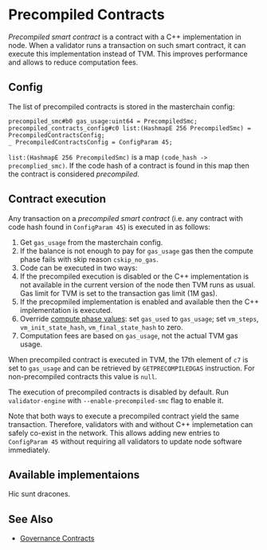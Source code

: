 # Precompiled Contracts

*Precompiled smart contract* is a contract with a C++ implementation in node.
When a validator runs a transaction on such smart contract, it can execute this implementation instead of TVM.
This improves performance and allows to reduce computation fees.

## Config

The list of precompiled contracts is stored in the masterchain config:

```
precompiled_smc#b0 gas_usage:uint64 = PrecompiledSmc;
precompiled_contracts_config#c0 list:(HashmapE 256 PrecompiledSmc) = PrecompiledContractsConfig;
_ PrecompiledContractsConfig = ConfigParam 45;
```

`list:(HashmapE 256 PrecompiledSmc)` is a map `(code_hash -> precomplied_smc)`.
If the code hash of a contract is found in this map then the contract is considered *precompiled*.

## Contract execution

Any transaction on a *precompiled smart contract* (i.e. any contract with code hash found in `ConfigParam 45`) is executed in as follows:

1. Get `gas_usage` from the masterchain config.
2. If the balance is not enough to pay for `gas_usage` gas then the compute phase fails with skip reason `cskip_no_gas`.
3. Code can be executed in two ways:
4. If the precompiled execution is disabled or the C++ implementation is not available in the current version of the node then TVM runs as usual. Gas limit for TVM is set to the transaction gas limit (1M gas).
5. If the precopmiled implementation is enabled and available then the C++ implementation is executed.
6. Override [compute phase values](https://github.com/ton-blockchain/ton/blob/dd5540d69e25f08a1c63760d3afb033208d9c99b/crypto/block/block.tlb#L308): set `gas_used` to `gas_usage`; set `vm_steps`, `vm_init_state_hash`, `vm_final_state_hash` to zero.
7. Computation fees are based on `gas_usage`, not the actual TVM gas usage.

When precompiled contract is executed in TVM, the 17th element of `c7` is set to `gas_usage` and can be retrieved by `GETPRECOMPILEDGAS` instruction. For non-precompiled contracts this value is `null`.

The execution of precompiled contracts is disabled by default. Run `validator-engine` with `--enable-precompiled-smc` flag to enable it.

Note that both ways to execute a precompiled contract yield the same transaction.
Therefore, validators with and without C++ implemetation can safely co-exist in the network.
This allows adding new entries to `ConfigParam 45` without requiring all validators to update node software immediately.

## Available implementaions

Hic sunt dracones.

## See Also

* [Governance Contracts](/develop/smart-contracts/governance)
